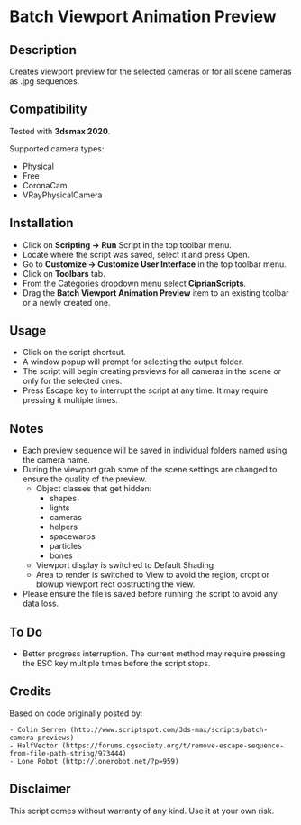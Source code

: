 # Batch Viewport Animation Preview

## Description

Creates viewport preview for the selected cameras or for all scene cameras as .jpg sequences.

## Compatibility

Tested with **3dsmax 2020**.

Supported camera types:

- Physical
- Free
- CoronaCam
- VRayPhysicalCamera

## Installation

- Click on **Scripting -> Run** Script in the top toolbar menu.
- Locate where the script was saved, select it and press Open.
- Go to **Customize -> Customize User Interface** in the top toolbar menu.
- Click on **Toolbars** tab.
- From the Categories dropdown menu select **CiprianScripts**.
- Drag the **Batch Viewport Animation Preview** item to an existing toolbar or a newly created one.

## Usage

- Click on the script shortcut.
- A window popup will prompt for selecting the output folder.
- The script will begin creating previews for all cameras in the scene or only for the selected ones.
- Press Escape key to interrupt the script at any time. It may require pressing it multiple times.

## Notes

- Each preview sequence will be saved in individual folders named using the camera name.
- During the viewport grab some of the scene settings are changed to ensure the quality of the preview.
  - Object classes that get hidden:
    - shapes
    - lights
    - cameras
    - helpers
    - spacewarps
    - particles
    - bones
  - Viewport display is switched to Default Shading
  - Area to render is switched to View to avoid the region, cropt or blowup viewport rect obstructing the view.
- Please ensure the file is saved before running the script to avoid any data loss.

## To Do

- Better progress interruption. The current method may require pressing the ESC key multiple times before the script stops.

## Credits

Based on code originally posted by:

    - Colin Serren (http://www.scriptspot.com/3ds-max/scripts/batch-camera-previews)
    - HalfVector (https://forums.cgsociety.org/t/remove-escape-sequence-from-file-path-string/973444)
    - Lone Robot (http://lonerobot.net/?p=959)

## Disclaimer

This script comes without warranty of any kind. Use it at your own risk.
